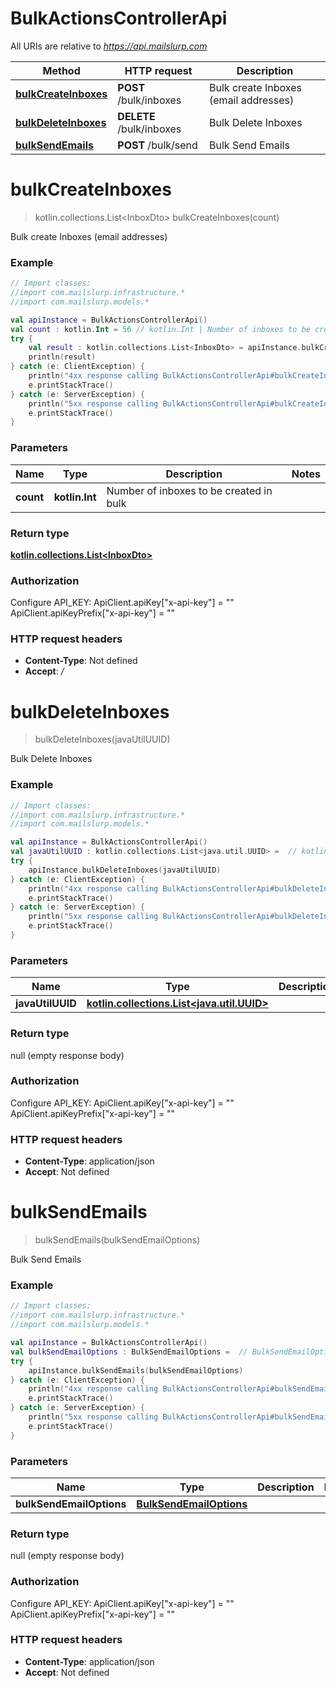 # BulkActionsControllerApi

All URIs are relative to *https://api.mailslurp.com*

Method | HTTP request | Description
------------- | ------------- | -------------
[**bulkCreateInboxes**](BulkActionsControllerApi#bulkCreateInboxes) | **POST** /bulk/inboxes | Bulk create Inboxes (email addresses)
[**bulkDeleteInboxes**](BulkActionsControllerApi#bulkDeleteInboxes) | **DELETE** /bulk/inboxes | Bulk Delete Inboxes
[**bulkSendEmails**](BulkActionsControllerApi#bulkSendEmails) | **POST** /bulk/send | Bulk Send Emails


<a name="bulkCreateInboxes"></a>
# **bulkCreateInboxes**
> kotlin.collections.List&lt;InboxDto&gt; bulkCreateInboxes(count)

Bulk create Inboxes (email addresses)

### Example
```kotlin
// Import classes:
//import com.mailslurp.infrastructure.*
//import com.mailslurp.models.*

val apiInstance = BulkActionsControllerApi()
val count : kotlin.Int = 56 // kotlin.Int | Number of inboxes to be created in bulk
try {
    val result : kotlin.collections.List<InboxDto> = apiInstance.bulkCreateInboxes(count)
    println(result)
} catch (e: ClientException) {
    println("4xx response calling BulkActionsControllerApi#bulkCreateInboxes")
    e.printStackTrace()
} catch (e: ServerException) {
    println("5xx response calling BulkActionsControllerApi#bulkCreateInboxes")
    e.printStackTrace()
}
```

### Parameters

Name | Type | Description  | Notes
------------- | ------------- | ------------- | -------------
 **count** | **kotlin.Int**| Number of inboxes to be created in bulk |

### Return type

[**kotlin.collections.List&lt;InboxDto&gt;**](InboxDto)

### Authorization


Configure API_KEY:
    ApiClient.apiKey["x-api-key"] = ""
    ApiClient.apiKeyPrefix["x-api-key"] = ""

### HTTP request headers

 - **Content-Type**: Not defined
 - **Accept**: */*

<a name="bulkDeleteInboxes"></a>
# **bulkDeleteInboxes**
> bulkDeleteInboxes(javaUtilUUID)

Bulk Delete Inboxes

### Example
```kotlin
// Import classes:
//import com.mailslurp.infrastructure.*
//import com.mailslurp.models.*

val apiInstance = BulkActionsControllerApi()
val javaUtilUUID : kotlin.collections.List<java.util.UUID> =  // kotlin.collections.List<java.util.UUID> | 
try {
    apiInstance.bulkDeleteInboxes(javaUtilUUID)
} catch (e: ClientException) {
    println("4xx response calling BulkActionsControllerApi#bulkDeleteInboxes")
    e.printStackTrace()
} catch (e: ServerException) {
    println("5xx response calling BulkActionsControllerApi#bulkDeleteInboxes")
    e.printStackTrace()
}
```

### Parameters

Name | Type | Description  | Notes
------------- | ------------- | ------------- | -------------
 **javaUtilUUID** | [**kotlin.collections.List&lt;java.util.UUID&gt;**](java.util.UUID)|  |

### Return type

null (empty response body)

### Authorization


Configure API_KEY:
    ApiClient.apiKey["x-api-key"] = ""
    ApiClient.apiKeyPrefix["x-api-key"] = ""

### HTTP request headers

 - **Content-Type**: application/json
 - **Accept**: Not defined

<a name="bulkSendEmails"></a>
# **bulkSendEmails**
> bulkSendEmails(bulkSendEmailOptions)

Bulk Send Emails

### Example
```kotlin
// Import classes:
//import com.mailslurp.infrastructure.*
//import com.mailslurp.models.*

val apiInstance = BulkActionsControllerApi()
val bulkSendEmailOptions : BulkSendEmailOptions =  // BulkSendEmailOptions | 
try {
    apiInstance.bulkSendEmails(bulkSendEmailOptions)
} catch (e: ClientException) {
    println("4xx response calling BulkActionsControllerApi#bulkSendEmails")
    e.printStackTrace()
} catch (e: ServerException) {
    println("5xx response calling BulkActionsControllerApi#bulkSendEmails")
    e.printStackTrace()
}
```

### Parameters

Name | Type | Description  | Notes
------------- | ------------- | ------------- | -------------
 **bulkSendEmailOptions** | [**BulkSendEmailOptions**](BulkSendEmailOptions)|  |

### Return type

null (empty response body)

### Authorization


Configure API_KEY:
    ApiClient.apiKey["x-api-key"] = ""
    ApiClient.apiKeyPrefix["x-api-key"] = ""

### HTTP request headers

 - **Content-Type**: application/json
 - **Accept**: Not defined

